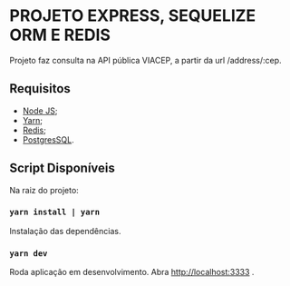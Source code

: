 # PROJETO EXPRESS, SEQUELIZE ORM E REDIS

Projeto faz consulta na API pública VIACEP, a partir da url /address/:cep.

## Requisitos

- [Node JS](https://nodejs.org/en/download/);
- [Yarn](https://classic.yarnpkg.com/en/docs/install/#debian-stable);
- [Redis](https://redis.io/);
- [PostgresSQL](https://www.postgresql.org/download/).

## Script Disponíveis

Na raiz do projeto:

### `yarn install | yarn`

Instalação das dependências.

### `yarn dev`

Roda aplicação em desenvolvimento.
Abra [http://localhost:3333](http://localhost:3333) .
